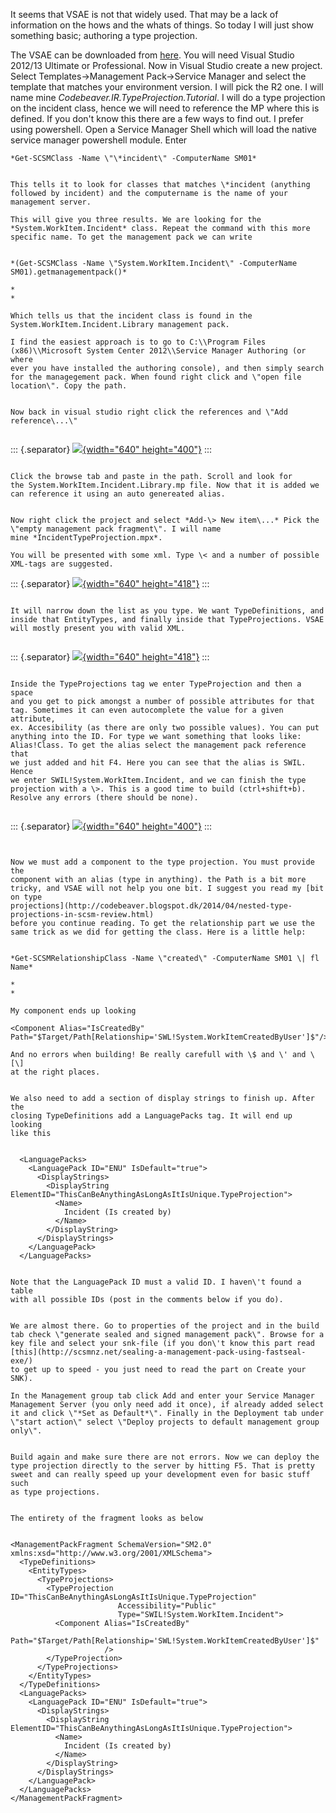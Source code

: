 ﻿It seems that VSAE is not that widely used. That may be a lack of
information on the hows and the whats of things. So today I will just
show something basic; authoring a type projection.

The VSAE can be downloaded from
[here](http://www.microsoft.com/en-us/download/details.aspx?id=30169).
You will need Visual Studio 2012/13 Ultimate or Professional.
Now in Visual Studio create a new project. Select Templates-\>Management
Pack-\>Service Manager and select the template that matches your
environment version. I will pick the R2 one. I will name
mine *Codebeaver.IR.TypeProjection.Tutorial*.
I will do a type projection on the incident class, hence we will need to
reference the MP where this is defined. If you don\'t know this there
are a few ways to find out. I prefer using powershell. Open a Service
Manager Shell which will load the native service manager powershell
module. Enter
```
*Get-SCSMClass -Name \"\*incident\" -ComputerName SM01*
```
```
```
```
This tells it to look for classes that matches \*incident (anything
followed by incident) and the computername is the name of your
management server.
```
```
This will give you three results. We are looking for the
*System.WorkItem.Incident* class. Repeat the command with this more
specific name. To get the management pack we can write
```
```
```
```
*(Get-SCSMClass -Name \"System.WorkItem.Incident\" -ComputerName
SM01).getmanagementpack()*
```
```
*
*
```
```
Which tells us that the incident class is found in the
System.WorkItem.Incident.Library management pack.
```
```
I find the easiest approach is to go to C:\\Program Files
(x86)\\Microsoft System Center 2012\\Service Manager Authoring (or where
ever you have installed the authoring console), and then simply search
for the managegement pack. When found right click and \"open file
location\". Copy the path.
```
```
```
```
Now back in visual studio right click the references and \"Add
reference\...\"
```
```
```
::: {.separator}
[![](//2.bp.blogspot.com/-P_evR856A90/VZEdZhT84XI/AAAAAAAASlU/I2EAXxJSn-g/s640/addref.png){width="640"
height="400"}](//2.bp.blogspot.com/-P_evR856A90/VZEdZhT84XI/AAAAAAAASlU/I2EAXxJSn-g/s1600/addref.png)
:::
```
```
```
Click the browse tab and paste in the path. Scroll and look for
the System.WorkItem.Incident.Library.mp file. Now that it is added we
can reference it using an auto genereated alias.
```
```
```
```
Now right click the project and select *Add-\> New item\...* Pick the
\"empty management pack fragment\". I will name
mine *IncidentTypeProjection.mpx*.
```
```
You will be presented with some xml. Type \< and a number of possible
XML-tags are suggested.
```
::: {.separator}
[![](//1.bp.blogspot.com/-3EcLZP3hh48/VZEfocru3mI/AAAAAAAASlg/xGpK1F71gx0/s640/xml.png){width="640"
height="418"}](//1.bp.blogspot.com/-3EcLZP3hh48/VZEfocru3mI/AAAAAAAASlg/xGpK1F71gx0/s1600/xml.png)
:::
```
```
```
It will narrow down the list as you type. We want TypeDefinitions, and
inside that EntityTypes, and finally inside that TypeProjections. VSAE
will mostly present you with valid XML.
```
```
```
::: {.separator}
[![](//1.bp.blogspot.com/-tiyXXHNHz_Q/VZEgWvtG_UI/AAAAAAAASlo/dkQZSkB1WUw/s640/xml2.png){width="640"
height="418"}](//1.bp.blogspot.com/-tiyXXHNHz_Q/VZEgWvtG_UI/AAAAAAAASlo/dkQZSkB1WUw/s1600/xml2.png)
:::
```
```
```
Inside the TypeProjections tag we enter TypeProjection and then a space
and you get to pick amongst a number of possible attributes for that
tag. Sometimes it can even autocomplete the value for a given attribute,
ex. Accesibility (as there are only two possible values). You can put
anything into the ID. For type we want something that looks like:
Alias!Class. To get the alias select the management pack reference that
we just added and hit F4. Here you can see that the alias is SWIL. Hence
we enter SWIL!System.WorkItem.Incident, and we can finish the type
projection with a \>. This is a good time to build (ctrl+shift+b).
Resolve any errors (there should be none).
```
```
```
::: {.separator}
[![](//2.bp.blogspot.com/-QE1yZNecm6E/VZEjBxQL66I/AAAAAAAASl0/dClGVmqtds8/s640/xml3.png){width="640"
height="400"}](//2.bp.blogspot.com/-QE1yZNecm6E/VZEjBxQL66I/AAAAAAAASl0/dClGVmqtds8/s1600/xml3.png)
:::
```
```
```
```
```
Now we must add a component to the type projection. You must provide the
component with an alias (type in anything). the Path is a bit more
tricky, and VSAE will not help you one bit. I suggest you read my [bit
on type
projections](http://codebeaver.blogspot.dk/2014/04/nested-type-projections-in-scsm-review.html)
before you continue reading. To get the relationship part we use the
same trick as we did for getting the class. Here is a little help:
```
```
```
```
*Get-SCSMRelationshipClass -Name \"created\" -ComputerName SM01 \| fl
Name*
```
```
*
*
```
```
My component ends up looking
```
    <Component Alias="IsCreatedBy" Path="$Target/Path[Relationship='SWL!System.WorkItemCreatedByUser']$"/>
```
And no errors when building! Be really carefull with \$ and \' and \[\]
at the right places.
```
```
```
```
We also need to add a section of display strings to finish up. After the
closing TypeDefinitions add a LanguagePacks tag. It will end up looking
like this
```
```
```
      <LanguagePacks>
        <LanguagePack ID="ENU" IsDefault="true">
          <DisplayStrings>
            <DisplayString ElementID="ThisCanBeAnythingAsLongAsItIsUnique.TypeProjection">
              <Name>
                Incident (Is created by)
              </Name>
            </DisplayString>
          </DisplayStrings>
        </LanguagePack>
      </LanguagePacks>
```
```
```
Note that the LanguagePack ID must a valid ID. I haven\'t found a table
with all possible IDs (post in the comments below if you do).
```
```
```
```
We are almost there. Go to properties of the project and in the build
tab check \"generate sealed and signed management pack\". Browse for a
key file and select your snk-file (if you don\'t know this part read
[this](http://scsmnz.net/sealing-a-management-pack-using-fastseal-exe/)
to get up to speed - you just need to read the part on Create your SNK).
```
```
In the Management group tab click Add and enter your Service Manager
Management Server (you only need add it once), if already added select
it and click \"*Set as Default*\". Finally in the Deployment tab under
\"start action\" select \"Deploy projects to default management group
only\".
```
```
```
```
Build again and make sure there are not errors. Now we can deploy the
type projection directly to the server by hitting F5. That is pretty
sweet and can really speed up your development even for basic stuff such
as type projections.
```
```
```
```
The entirety of the fragment looks as below
```
```
```
    <ManagementPackFragment SchemaVersion="SM2.0" xmlns:xsd="http://www.w3.org/2001/XMLSchema">
      <TypeDefinitions>
        <EntityTypes>
          <TypeProjections>
            <TypeProjection ID="ThisCanBeAnythingAsLongAsItIsUnique.TypeProjection" 
                            Accessibility="Public" 
                            Type="SWIL!System.WorkItem.Incident">
              <Component Alias="IsCreatedBy" 
                         Path="$Target/Path[Relationship='SWL!System.WorkItemCreatedByUser']$"
                         />
            </TypeProjection>
          </TypeProjections>
        </EntityTypes>
      </TypeDefinitions>
      <LanguagePacks>
        <LanguagePack ID="ENU" IsDefault="true">
          <DisplayStrings>
            <DisplayString ElementID="ThisCanBeAnythingAsLongAsItIsUnique.TypeProjection">
              <Name>
                Incident (Is created by)
              </Name>
            </DisplayString>
          </DisplayStrings>
        </LanguagePack>
      </LanguagePacks>
    </ManagementPackFragment>
```
```
